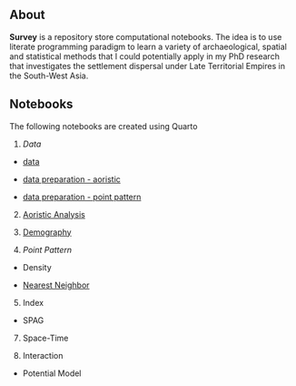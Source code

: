 ## About

**Survey** is a repository store computational notebooks. The idea is to use literate programming paradigm to learn a variety of archaeological, spatial and statistical methods that I could potentially apply in my PhD research that investigates the settlement dispersal under Late Territorial Empires in the South-West Asia.


## Notebooks

The following notebooks are created using Quarto

1. *Data*

 * [data](https://topographos.github.io/survey/01-data/data.html)
 
 * [data preparation - aoristic](https://topographos.github.io/survey/01-data/data_prep_aoristic.html)
 
 * [data preparation - point pattern](https://topographos.github.io/survey/01-data/data_prep_ppp.html)
 
2. [Aoristic Analysis](https://topographos.github.io/survey/02-aorist/aorist.html)

3. [Demography](https://topographos.github.io/survey/03-demography/demo.html)

4. *Point Pattern*

 * Density
 
 * [Nearest Neighbor](https://topographos.github.io/survey/04-point-pattern/nearest-neighbour.html) 
 
5. Index

 * SPAG

7. Space-Time

6. Interaction

* Potential Model
